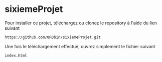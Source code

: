 # sixiemeProjet
Pour installer ce projet, téléchargez ou clonez le repository à l'aide du lien suivant
```
https://github.com/0R0bin/sixiemeProjet.git
```
Une fois le téléchargement effectué, ouvrez simplement le fichier suivant
```
index.html
```